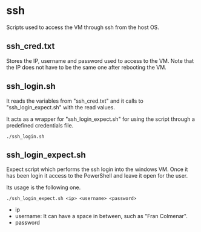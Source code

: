 # ssh
Scripts used to access the VM through ssh from the host OS.

## ssh_cred.txt

Stores the IP, username and password used to access to the VM. Note that the IP does not have to be the same one after rebooting the VM.

## ssh_login.sh

It reads the variables from "ssh_cred.txt" and it calls to "ssh_login_expect.sh" with the read values.

It acts as a wrapper for "ssh_login_expect.sh" for using the script through a predefined credentials file.

```
./ssh_login.sh
```

## ssh_login_expect.sh

Expect script which performs the ssh login into the windows VM. Once it has been login it access to the PowerShell and leave it open for the user.

Its usage is the following one.

```
./ssh_login_expect.sh <ip> <username> <password>
```
- ip
- username: It can have a space in between, such as "Fran Colmenar".
- password
